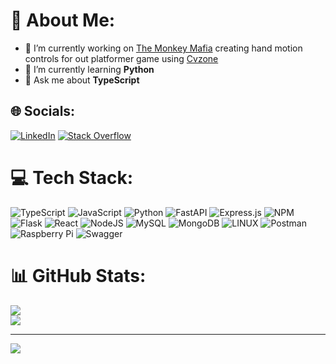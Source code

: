 # 💫 About Me:
- 🔭 I’m currently working on [The Monkey Mafia](https://github.com/The-Monkey-Maffia) creating hand motion controls for out platformer game using [Cvzone](https://github.com/cvzone/cvzone)
- 🌱 I’m currently learning **Python**
- 💬 Ask me about **TypeScript**

## 🌐 Socials:
[![LinkedIn](https://img.shields.io/badge/LinkedIn-%230077B5.svg?logo=linkedin&logoColor=white)](https://www.linkedin.com/in/ferdo-van-balen-441879241/) [![Stack Overflow](https://img.shields.io/badge/-Stackoverflow-FE7A16?logo=stack-overflow&logoColor=white)](https://stackoverflow.com/users/17954412) 

# 💻 Tech Stack:
![TypeScript](https://img.shields.io/badge/typescript-%23007ACC.svg?style=flat&logo=typescript&logoColor=white) ![JavaScript](https://img.shields.io/badge/javascript-%23323330.svg?style=flat&logo=javascript&logoColor=%23F7DF1E) ![Python](https://img.shields.io/badge/python-3670A0?style=flat&logo=python&logoColor=ffdd54) ![FastAPI](https://img.shields.io/badge/FastAPI-005571?style=flat&logo=fastapi) ![Express.js](https://img.shields.io/badge/express.js-%23404d59.svg?style=flat&logo=express&logoColor=%2361DAFB) ![NPM](https://img.shields.io/badge/NPM-%23000000.svg?style=flat&logo=npm&logoColor=white) ![Flask](https://img.shields.io/badge/flask-%23000.svg?style=flat&logo=flask&logoColor=white) ![React](https://img.shields.io/badge/react-%2320232a.svg?style=flat&logo=react&logoColor=%2361DAFB) ![NodeJS](https://img.shields.io/badge/node.js-6DA55F?style=flat&logo=node.js&logoColor=white) ![MySQL](https://img.shields.io/badge/mysql-%2300f.svg?style=flat&logo=mysql&logoColor=white) ![MongoDB](https://img.shields.io/badge/MongoDB-%234ea94b.svg?style=flat&logo=mongodb&logoColor=white) ![LINUX](https://img.shields.io/badge/Linux-FCC624?style=flat&logo=linux&logoColor=black) ![Postman](https://img.shields.io/badge/Postman-FF6C37?style=flat&logo=postman&logoColor=white) ![Raspberry Pi](https://img.shields.io/badge/-RaspberryPi-C51A4A?style=flat&logo=Raspberry-Pi) ![Swagger](https://img.shields.io/badge/-Swagger-%23Clojure?style=flat&logo=swagger&logoColor=white)
# 📊 GitHub Stats:
![](https://github-readme-streak-stats.herokuapp.com/?user=Fredkr0ket&theme=dark&hide_border=true)<br/>
![](https://github-readme-stats.vercel.app/api/top-langs/?username=Fredkr0ket&theme=dark&hide_border=true&include_all_commits=false&count_private=true&layout=compact&exclude_repo=archive-website)

---
[![](https://visitcount.itsvg.in/api?id=Fredkr0ket&icon=6&color=12)](https://visitcount.itsvg.in)

<!-- Proudly created with GPRM ( https://gprm.itsvg.in ) -->
